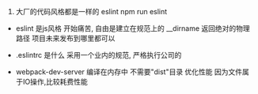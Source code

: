 1. 大厂的代码风格都是一样的  eslint
   npm run eslint
- eslint 是js风格 开始痛苦, 自由是建立在规范上的
__dirname 返回绝对的物理路径
项目未来发布到哪里都可以

- .eslintrc 是什么  采用一个业内的规范,  严格执行公司的

- webpack-dev-server 编译在内存中 不需要"dist"目录  优化性能 因为文件属于IO操作,比较耗费性能